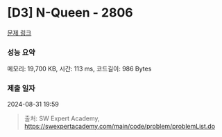 # [D3] N-Queen - 2806 

[문제 링크](https://swexpertacademy.com/main/code/problem/problemDetail.do?contestProbId=AV7GKs06AU0DFAXB) 

### 성능 요약

메모리: 19,700 KB, 시간: 113 ms, 코드길이: 986 Bytes

### 제출 일자

2024-08-31 19:59



> 출처: SW Expert Academy, https://swexpertacademy.com/main/code/problem/problemList.do